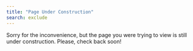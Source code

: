 ```yaml
---
title: "Page Under Construction"
search: exclude
---  
```


Sorry for the inconvenience, but the page you were trying to view is still under construction. Please, check back soon!
